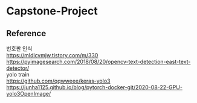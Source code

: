 # Capstone-Project

## Reference  
번호판 인식  
https://mldlcvmjw.tistory.com/m/330 
https://pyimagesearch.com/2018/08/20/opencv-text-detection-east-text-detector/  
yolo train  
https://github.com/qqwweee/keras-yolo3  
https://junha1125.github.io/blog/pytorch-docker-git/2020-08-22-GPU-yolo3OpenImage/
